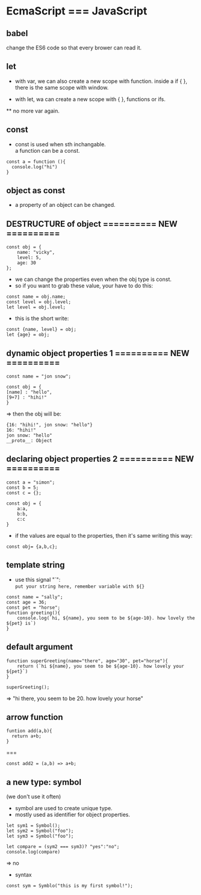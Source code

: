 # EcmaScript === JavaScript

## babel
change the ES6 code so that every brower can read it.

## let

- with var, we can also create a new scope with function. 
inside a if {  }, there is the same scope with window.

- with let, wa can create a new scope with { }, functions or ifs.

** no more var again.

## const

- const is used when sth inchangable.   
a function can be a const.
```
const a = function (){
  console.log("hi")
}
```
## object as const

- a property of an object can be changed.

## DESTRUCTURE of object         ========== NEW ==========
```
const obj = {
	name: "vicky",
	level: 5,
	age: 30
};
```
- we can change the properties even when the obj type is const.
- so if you want to grab these value, your have to do this:
```
const name = obj.name;
const level = obj.level;
let level = obj.level;
```
- this is the short write:
```
const {name, level} = obj;
let {age} = obj; 
```

## dynamic object properties 1       ========== NEW ==========
```
const name = "jon snow";

const obj = {
[name] : "hello",
[9+7] : "hihi!"
}
```
=> then the obj will be:
```
{16: "hihi!", jon snow: "hello"}
16: "hihi!"
jon snow: "hello"
__proto__: Object
```

## declaring object properties 2        ========== NEW ==========
```
const a = "simon";
const b = 5;
const c = {};

const obj = {
	a:a,
	b:b,
	c:c
}
```
- if the values are equal to the properties, then it's same writing this way:
```
const obj= {a,b,c};
```

## template string

- use this signal "\`":   
`put your string here, remember variable with ${}`

```
const name = "sally";
const age = 36;
const pet = "horse";
function greeting(){
	console.log(`hi, ${name}, you seem to be ${age-10}. how lovely the ${pet} is`)
}
```

## default argument
```
function superGreeting(name="there", age="30", pet="horse"){
	return (`hi ${name}, you seem to be ${age-10}. how lovely your ${pet}`)
}

superGreeting();
```
=> "hi there, you seem to be 20. how lovely your horse"


## arrow function
```
funtion add(a,b){
  return a+b;
}
```
===
```
const add2 = (a,b) => a+b;
```

## a new type: symbol
(we don't use it often)
- symbol are used to create unique type.
- mostly used as identifier for object properties.
```
let sym1 = Symbol();
let sym2 = Symbol("foo");
let sym3 = Symbol("foo");
```
```
let compare = (sym2 === sym3)? "yes":"no";
console.log(compare)
```
=> no

- syntax
```
const sym = Symblo("this is my first symbol!");
```
